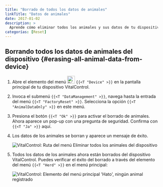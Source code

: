```yaml
---
title: "Borrado de todos los datos de animales"
linkTitle: "Datos de animales"
date: 2017-01-02
description: >
  Aprende cómo eliminar todos los animales y sus datos de tu dispositivo VitalControl.
categorías: [Reset]
---
```

## Borrando todos los datos de animales del dispositivo {#erasing-all-animal-data-from-device}

1. Abre el elemento del menú <img src="/icons/device.svg" width="25" align="bottom" alt="Dispositivo" /> `{{<T "Device" >}}` en la pantalla principal de tu dispositivo VitalControl.

1. Invoca el submenú `{{<T "DataManagement" >}}`, navega hasta la entrada del menú `{{<T "FactoryReset" >}}`. Selecciona la opción `{{<T "AnimalDataOnly" >}}` en este menú.

1. Presiona el botón `{{<T "Ok" >}}` para activar el borrado de animales. Ahora aparece un pop-up con una pregunta de seguridad. Confirma con `{{<T "Ja" >}}` aquí.

1. Los datos de los animales se borran y aparece un mensaje de éxito.

   ![VitalControl: Ruta del menú Eliminar todos los animales del dispositivo](../images/eraseanimals.png "Eliminar todos los animales")

1. Todos los datos de los animales ahora están borrados del dispositivo VitalControl. Puedes verificar el éxito del borrado a través del elemento del menú `{{<T "Herd" >}}` en el menú principal:

   ![VitalControl: Elemento del menú principal 'Hato', ningún animal registrado](../images/no-animals.png "Ningún animal registrado")

